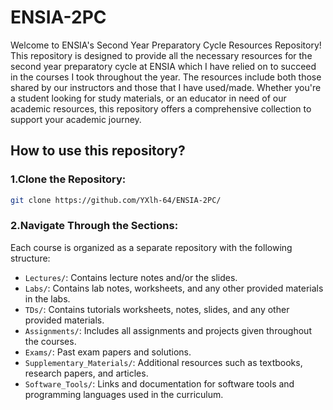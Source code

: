 # ENSIA-2PC
Welcome to ENSIA's Second Year Preparatory Cycle Resources Repository! This repository is designed to provide all the necessary resources for the second year preparatory cycle at ENSIA which I have relied on to succeed in the courses I took throughout the year. The resources include both those shared by our instructors and those that I have used/made. Whether you're a student looking for study materials, or an educator in need of our academic resources, this repository offers a comprehensive collection to support your academic journey.

## How to use this repository?

### 1.Clone the Repository:
```bash
git clone https://github.com/YXlh-64/ENSIA-2PC/
```

### 2.Navigate Through the Sections:
Each course is organized as a separate repository with the following structure:
- `Lectures/`: Contains lecture notes and/or the slides.
- `Labs/`: Contains lab notes, worksheets, and any other provided materials in the labs.
- `TDs/`: Contains tutorials worksheets, notes, slides, and any other provided materials.
- `Assignments/`: Includes all assignments and projects given throughout the courses.
- `Exams/`: Past exam papers and solutions.
- `Supplementary_Materials/`: Additional resources such as textbooks, research papers, and articles.
- `Software_Tools/`: Links and documentation for software tools and programming languages used in the curriculum.
